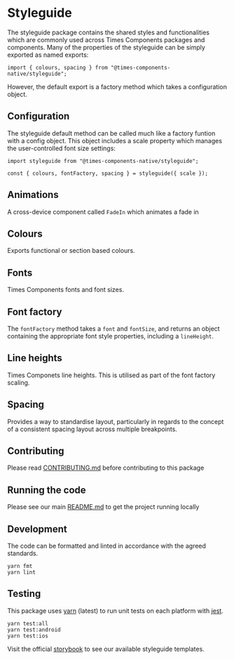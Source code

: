 # Styleguide

The styleguide package contains the shared styles and functionalities which are
commonly used across Times Components packages and components. Many of the
properties of the styleguide can be simply exported as named exports:

```
import { colours, spacing } from "@times-components-native/styleguide";
```

However, the default export is a factory method which takes a configuration
object.

## Configuration

The styleguide default method can be called much like a factory funtion with a
config object. This object includes a scale property which manages the
user-controlled font size settings:

```
import styleguide from "@times-components-native/styleguide";

const { colours, fontFactory, spacing } = styleguide({ scale });
```

## Animations

A cross-device component called `FadeIn` which animates a fade in

## Colours

Exports functional or section based colours.

## Fonts

Times Components fonts and font sizes.

## Font factory

The `fontFactory` method takes a `font` and `fontSize`, and returns an object
containing the appropriate font style properties, including a `lineHeight`.

## Line heights

Times Componets line heights. This is utilised as part of the font factory
scaling.

## Spacing

Provides a way to standardise layout, particularly in regards to the concept of
a consistent spacing layout across multiple breakpoints.

## Contributing

Please read [CONTRIBUTING.md](./CONTRIBUTING.md) before contributing to this
package

## Running the code

Please see our main [README.md](../README.md) to get the project running locally

## Development

The code can be formatted and linted in accordance with the agreed standards.

```
yarn fmt
yarn lint
```

## Testing

This package uses [yarn](https://yarnpkg.com) (latest) to run unit tests on each
platform with [jest](https://facebook.github.io/jest/).

```
yarn test:all
yarn test:android
yarn test:ios
```

Visit the official
[storybook](http://components.thetimes.co.uk/?knob-Size%20of%20ad%20placeholder%3A=default&selectedKind=Helpers%2FStyleguide&selectedStory=Functional%20Colours&full=0&addons=1&stories=1&panelRight=0&addonPanel=storybooks%2Fstorybook-addon-knobs)
to see our available styleguide templates.

